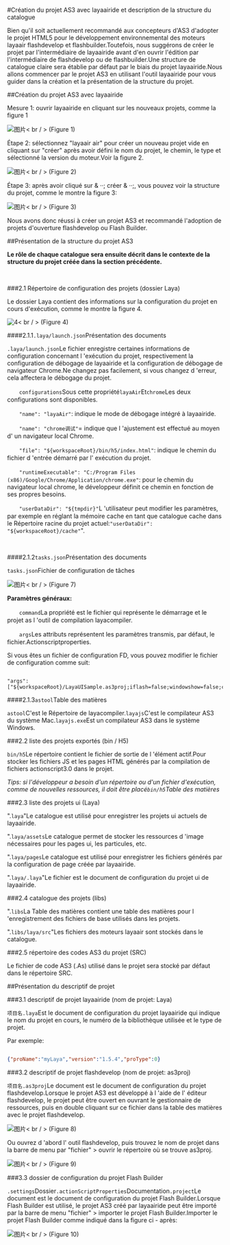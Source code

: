 #Création du projet AS3 avec layaairide et description de la structure du catalogue

Bien qu'il soit actuellement recommandé aux concepteurs d'AS3 d'adopter le projet HTML5 pour le développement environnemental des moteurs layaair flashdevelop et flashbuilder.Toutefois, nous suggérons de créer le projet par l'intermédiaire de layaairide avant d'en ouvrir l'édition par l'intermédiaire de flashdevelop ou de flashbuilder.Une structure de catalogue claire sera établie par défaut par le biais du projet layaairide.Nous allons commencer par le projet AS3 en utilisant l'outil layaairide pour vous guider dans la création et la présentation de la structure du projet.



##Création du projet AS3 avec layaairide

Mesure 1: ouvrir layaairide en cliquant sur les nouveaux projets, comme la figure 1

![图片](img/1.jpg)< br / > (Figure 1)



Étape 2: sélectionnez "layaair air" pour créer un nouveau projet vide en cliquant sur "créer" après avoir défini le nom du projet, le chemin, le type et sélectionné la version du moteur.Voir la figure 2.

![图片](img/2.jpg)< br / > (Figure 2)



Étape 3: après avoir cliqué sur & ‧‧; créer & ‧‧;, vous pouvez voir la structure du projet, comme le montre la figure 3:

![图片](img/3.png)< br / > (Figure 3)



Nous avons donc réussi à créer un projet AS3 et recommandé l'adoption de projets d'ouverture flashdevelop ou Flash Builder.





##Présentation de la structure du projet AS3

**Le rôle de chaque catalogue sera ensuite décrit dans le contexte de la structure du projet créée dans la section précédente.**

​

###2.1 Répertoire de configuration des projets (dossier Laya)

Le dossier Laya contient des informations sur la configuration du projet en cours d'exécution, comme le montre la figure 4.

![4](img/4.jpg)< br / >
(Figure 4)



####2.1.1`.laya/launch.json`Présentation des documents


 `.laya/launch.json`Le fichier enregistre certaines informations de configuration concernant l 'exécution du projet, respectivement la configuration de débogage de layaairide et la configuration de débogage de navigateur Chrome.Ne changez pas facilement, si vous changez d 'erreur, cela affectera le débogage du projet.

　　`configurations`Sous cette propriété`layaAir`Et`chrome`Les deux configurations sont disponibles.

　　`"name": "layaAir"`: indique le mode de débogage intégré à layaairide.

　　`"name": "chrome调试"`= indique que l 'ajustement est effectué au moyen d' un navigateur local Chrome.

　　`"file": "${workspaceRoot}/bin/h5/index.html"`: indique le chemin du fichier d 'entrée démarré par l' exécution du projet.

　　`"runtimeExecutable": "C:/Program Files (x86)/Google/Chrome/Application/chrome.exe"`: pour le chemin du navigateur local chrome, le développeur définit ce chemin en fonction de ses propres besoins.

　　`"userDataDir": "${tmpdir}"`L 'utilisateur peut modifier les paramètres, par exemple en réglant la mémoire cache en tant que catalogue cache dans le Répertoire racine du projet actuel:`"userDataDir": "${workspaceRoot}/cache"`".

​

####2.1.2`tasks.json`Présentation des documents

`tasks.json`Fichier de configuration de tâches

![图片](img/7.jpg)< br / > (Figure 7)

**Paramètres généraux:**

　　`command`La propriété est le fichier qui représente le démarrage et le projet as l 'outil de compilation layacompiler.

　　`args`Les attributs représentent les paramètres transmis, par défaut, le fichier.Actionscriptproperties.

Si vous êtes un fichier de configuration FD, vous pouvez modifier le fichier de configuration comme suit:


```

"args": ["${workspaceRoot}/LayaUISample.as3proj;iflash=false;windowshow=false;chromerun=false"];
```


####2.1.3`astool`Table des matières

​`astool`C'est le Répertoire de layacompiler.`layajs`C'est le compilateur AS3 du système Mac.`layajs.exe`Est un compilateur AS3 dans le système Windows.



###2.2 liste des projets exportés (bin / H5)

​`bin/h5`Le répertoire contient le fichier de sortie de l 'élément actif.Pour stocker les fichiers JS et les pages HTML générés par la compilation de fichiers actionscript3.0 dans le projet.

​*Tips: si l'développeur a besoin d'un répertoire ou d'un fichier d'exécution, comme de nouvelles ressources, il doit être placé`bin/h5`Table des matières*



 



###2.3 liste des projets ui (Laya)

".`laya`"Le catalogue est utilisé pour enregistrer les projets ui actuels de layaairide.

".`laya/assets`Le catalogue permet de stocker les ressources d 'image nécessaires pour les pages ui, les particules, etc.

".`laya/pages`Le catalogue est utilisé pour enregistrer les fichiers générés par la configuration de page créée par layaairide.

".`laya/.laya`"Le fichier est le document de configuration du projet ui de layaairide.



 



###2.4 catalogue des projets (libs)

".`libs`La Table des matières contient une table des matières pour l 'enregistrement des fichiers de base utilisés dans les projets.

".`libs/laya/src`"Les fichiers des moteurs layaair sont stockés dans le catalogue.



###2.5 répertoire des codes AS3 du projet (SRC)

Le fichier de code AS3 (.As) utilisé dans le projet sera stocké par défaut dans le répertoire SRC.







##Présentation du descriptif de projet

###3.1 descriptif de projet layaairide (nom de projet: Laya)

​`项目名.laya`Est le document de configuration du projet layaairide qui indique le nom du projet en cours, le numéro de la bibliothèque utilisée et le type de projet.

Par exemple:


```json

{"proName":"myLaya","version":"1.5.4","proType":0}
```




###3.2 descriptif de projet flashdevelop (nom de projet: as3proj)

​`项目名.as3proj`Le document est le document de configuration du projet flashdevelop.Lorsque le projet AS3 est développé à l 'aide de l' éditeur flashdevelop, le projet peut être ouvert en ouvrant le gestionnaire de ressources, puis en double cliquant sur ce fichier dans la table des matières avec le projet flashdevelop.

![图片](img/8.png)< br / > (Figure 8)

Ou ouvrez d 'abord l' outil flashdevelop, puis trouvez le nom de projet dans la barre de menu par "fichier" > ouvrir le répertoire où se trouve as3proj.

![图片](img/9.png)< br / > (Figure 9)



###3.3 dossier de configuration du projet Flash Builder

​`.settings`Dossier`.actionScriptProperties`Documentation`.project`Le document est le document de configuration du projet Flash Builder.Lorsque Flash Builder est utilisé, le projet AS3 créé par layaairide peut être importé par la barre de menu "fichier" > importer le projet Flash Builder.Importer le projet Flash Builder comme indiqué dans la figure ci - après:



 ![图片](img/10.png)< br / > (Figure 10)


 